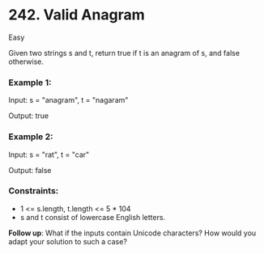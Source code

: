 # 242. Valid Anagram

Easy

Given two strings s and t, return true if t is an anagram of s, and false otherwise.

### Example 1:

Input: s = "anagram", t = "nagaram"

Output: true

### Example 2:

Input: s = "rat", t = "car"

Output: false

### Constraints:

- 1 <= s.length, t.length <= 5 \* 104
- s and t consist of lowercase English letters.

**Follow up**: What if the inputs contain Unicode characters? How would you adapt your solution to such a case?
